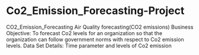 # Co2_Emission_Forecasting-Project
CO2_Emission_Forecasting Air Quality forecasting(CO2 emissions) Business Objective: To forecast Co2 levels for an organization so that the organization can follow government norms with respect to Co2 emission levels. Data Set Details: Time parameter and levels of Co2 emission
